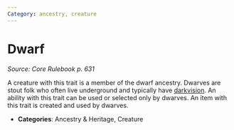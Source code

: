 ```yaml
---
Category: ancestry, creature
---
```

# Dwarf  
*Source: Core Rulebook p. 631*  

A creature with this trait is a member of the dwarf ancestry. Dwarves are stout folk who often live underground and typically have [darkvision](../abilities/darkvision.md). An ability with this trait can be used or selected only by dwarves. An item with this trait is created and used by dwarves.

- **Categories**: Ancestry & Heritage, Creature